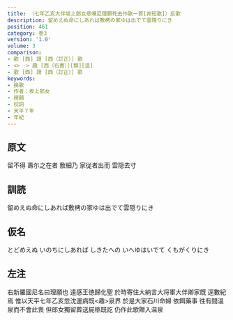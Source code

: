 ```yaml
---
title: （七年乙亥大伴坂上郎女悲嘆尼理願死去作歌一首[并短歌]）反歌
description: 留めえぬ命にしあれば敷栲の家ゆは出でて雲隠りにき
position: 461
category: 巻3
version: '1.0'
volume: 3
comparison:
- 歌 [西] 謌 [西（訂正）] 歌
- <> -> 趣 [西（右書）][類][温]
- 歌 [西] 謌 [西（訂正）] 歌
keywords:
- 挽歌
- 作者：坂上郎女
- 理願
- 枕詞
- 天平７年
- 年紀
---
```


## 原文

留不得 壽尓之在者 敷細乃 家従者出而 雲隠去寸

## 訓読

留めえぬ命にしあれば敷栲の家ゆは出でて雲隠りにき

## 仮名

とどめえぬ いのちにしあれば しきたへの いへゆはいでて くもがくりにき

## 左注

右新羅國尼名曰理願也 遠感王徳歸化聖 於時寄住大納言大将軍大伴卿家既 逕數紀焉 惟以天平七年乙亥忽沈運病既<趣>泉界 於是大家石川命婦 依餌藥事 徃有間温泉而不會此喪 但郎女獨留葬送屍柩既訖 仍作此歌贈入温泉
